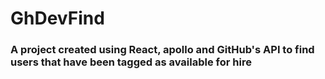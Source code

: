 # GhDevFind
### A project created using React, apollo and GitHub's API to find users that have been tagged as available for hire